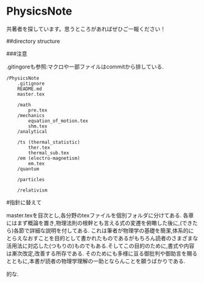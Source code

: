 # PhysicsNote
共著者を探しています。思うところがあればぜひご一報ください！

##directory structure

###注意

.gitingoreも参照:マクロや一部ファイルはcommitから排している.

	/PhysicsNote
		.gitignore
		README.md
		master.tex
		
		/math
			pre.tex		
		/mechanics
			equation_of_motion.tex
			shm.tex
		/analytical
		
		/ts (thermal_statistic)
			ther.tex
			thermal_sub.tex	
		/em (electro-magnetism)
			em.tex	
		/quantum
		
		/particles
		
		/relativism


#指針に替えて

master.texを目次とし,各分野のtexファイルを個別フォルダに分けてある.
各章にはまず概論を置き,物理法則の根幹とも言える式の変遷を俯瞰した後に,(できたら)各節で詳細な説明を付してある.
これは筆者が物理学の基礎を簡潔,体系的にとらえなおすことを目的として書かれたものであるがもちろん読者のさまざまな活用法に対応した(つもりの)ものでもある.そしてこの目的のために,書式や内容は漸次改定,改善する所存である.
そのためにも多様に亘る御批判や御助言を賜るとともに,本書が読者の物理学理解の一助とならんことを願うばかりである.

的な.
